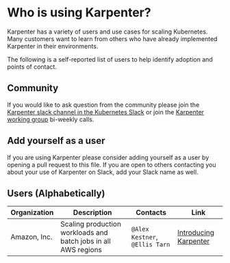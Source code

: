 # Who is using Karpenter?
Karpenter has a variety of users and use cases for scaling Kubernetes.
Many customers want to learn from others who have already implemented Karpenter in their environments.

The following is a self-reported list of users to help identify adoption and points of contact.

## Community
If you would like to ask question from the community please join the [Karpenter slack channel in the Kubernetes Slack](https://kubernetes.slack.com/archives/C02SFFZSA2K) or join the [Karpenter working group](WORKING_GROUP.md) bi-weekly calls.

## Add yourself as a user
If you are using Karpenter please consider adding yourself as a user by opening a pull request to this file.
If you are open to others contacting you about your use of Karpenter on Slack, add your Slack name as well.

## Users (Alphabetically)

| Organization | Description | Contacts | Link |
| --- | --- | --- | --- |
| Amazon, Inc. | Scaling production workloads and batch jobs in all AWS regions | `@Alex Kestner`, `@Ellis Tarn` | [Introducing Karpenter](https://aws.amazon.com/blogs/aws/introducing-karpenter-an-open-source-high-performance-kubernetes-cluster-autoscaler/) |
